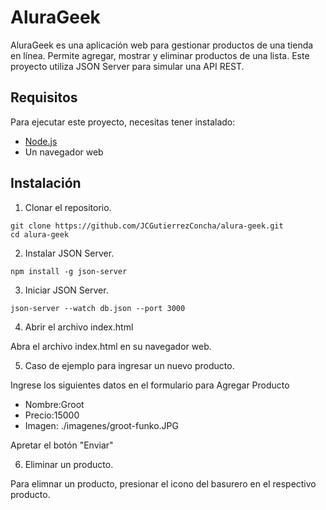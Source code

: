 # AluraGeek

AluraGeek es una aplicación web para gestionar productos de una tienda en línea. Permite agregar, mostrar y eliminar productos de una lista. Este proyecto utiliza JSON Server para simular una API REST.

## Requisitos

Para ejecutar este proyecto, necesitas tener instalado:

- [Node.js](https://nodejs.org/)
- Un navegador web

## Instalación

1. Clonar el repositorio.

```
git clone https://github.com/JCGutierrezConcha/alura-geek.git
cd alura-geek
```

2. Instalar JSON Server.
```
npm install -g json-server
```

3. Iniciar JSON Server.
```
json-server --watch db.json --port 3000
```

4. Abrir el archivo index.html

Abra el archivo index.html en su navegador web. 

5. Caso de ejemplo para ingresar un nuevo producto.

Ingrese los siguientes datos en el formulario para Agregar Producto

 - Nombre:Groot
 - Precio:15000
 - Imagen: ./imagenes/groot-funko.JPG

Apretar el botón "Enviar"

6. Eliminar un producto.

Para elimnar un producto, presionar el icono del basurero en el respectivo producto.



